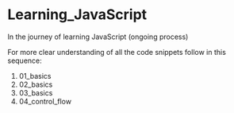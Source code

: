 # Learning_JavaScript
In the journey of learning JavaScript (ongoing process)

For more clear understanding of all the code snippets follow in this sequence:
1. 01_basics
2. 02_basics
3. 03_basics
4. 04_control_flow
